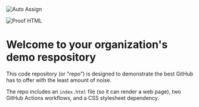![Auto Assign](https://github.com/GameOnX/demo-repository/actions/workflows/auto-assign.yml/badge.svg)

![Proof HTML](https://github.com/GameOnX/demo-repository/actions/workflows/proof-html.yml/badge.svg)

# Welcome to your organization's demo respository
This code repository (or "repo") is designed to demonstrate the best GitHub has to offer with the least amount of noise.

The repo includes an `index.html` file (so it can render a web page), two GitHub Actions workflows, and a CSS stylesheet dependency.
